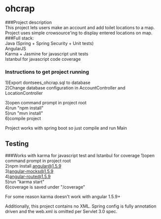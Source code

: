ohcrap  
========  
###Project description  
This project lets users make an account and add toilet locations to a map. Project uses simple crowsource'ing to display entered locations on map.
###Full stack:  
Java (Spring + Spring Security + Unit tests)  
AngularJS  
Karma + Jasmine for javascript unit tests  
Istanbul for javascript code coverage  
  
### Instructions to get project running  
1)Export dontsees_ohcrap.sql to database  
2)Change database configuration in AccountController and LocationController  
  
3)open command prompt in project root  
4)run "npm install"  
5)run "mvn install"  
6)compile project

Project works with spring boot so just compile and run Main


## Testing  
###Works with karma for javascript test and Istanbul for coverage
1)open command prompt in project root  
2)npm install angular@1.5.9  
3)angular-mocks@1.5.9  
4)angular-route@1.5.9  
5)run "karma start"  
6)coverage is saved under "/coverage"    
   
For some reason karma doesn't work with angular 1.5.9+
  
Additionally, this project contains no XML. Spring config is fully annotation driven and the web.xml is omitted per Servlet 3.0 spec.  

